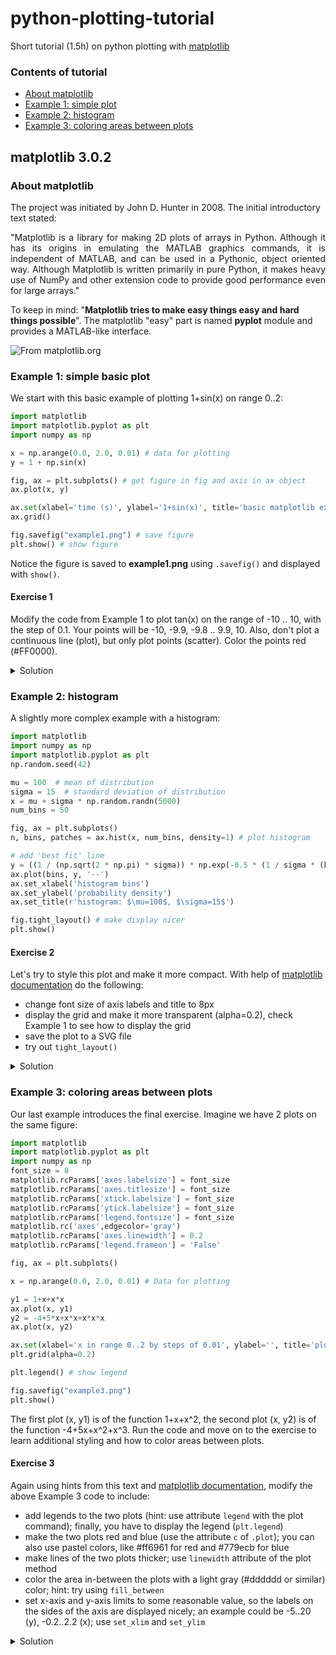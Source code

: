 # python-plotting-tutorial

Short tutorial (1.5h) on python plotting with [matplotlib](http://www.matplotlib.org)

### Contents of tutorial

- [About matplotlib](#matplotlib)
- [Example 1: simple plot](#example1)
- [Example 2: histogram](#example2)
- [Example 3: coloring areas between plots](#example3)

matplotlib 3.0.2
----------------

<a name="matplotlib"></a>
### About matplotlib

The project was initiated by John D. Hunter in 2008. The initial introductory text stated:

<p align="justify">"Matplotlib is a library for making 2D plots of arrays in Python. Although it has its origins in emulating the MATLAB graphics commands, it is independent of MATLAB, and can be used in a Pythonic, object oriented way. Although Matplotlib is written primarily in pure Python, it makes heavy use of NumPy and other extension code to provide good performance even for large arrays."</p>

To keep in mind: "**Matplotlib tries to make easy things easy and hard things possible**". The matplotlib "easy" part is named **pyplot** module and provides a MATLAB-like interface.

![From matplotlib.org](https://matplotlib.org/_images/anatomy.png "matplotlib parts of a figure, from matplotlib.org")

<a name="example1"></a>
### Example 1: simple basic plot

We start with this basic example of plotting 1+sin(x) on range 0..2:

```python
import matplotlib
import matplotlib.pyplot as plt
import numpy as np

x = np.arange(0.0, 2.0, 0.01) # data for plotting
y = 1 + np.sin(x)

fig, ax = plt.subplots() # get figure in fig and axis in ax object
ax.plot(x, y)

ax.set(xlabel='time (s)', ylabel='1+sin(x)', title='basic matplotlib example') # set xlabel, ylabel and title
ax.grid()

fig.savefig("example1.png") # save figure
plt.show() # show figure
```

Notice the figure is saved to **example1.png** using `.savefig()` and displayed with `show()`.

#### Exercise 1

Modify the code from Example 1 to plot tan(x) on the range of -10 .. 10, with the step of 0.1. Your points will be -10, -9.9, -9.8 .. 9.9, 10. Also, don't plot a continuous line (plot), but only plot points (scatter). Color the points red (#FF0000).

<details>
<summary>Solution</summary>
  
```python
import matplotlib
import matplotlib.pyplot as plt
import numpy as np

t = np.arange(-10, 10.0, 0.1) # data for plotting
s = np.tan(t)

fig, ax = plt.subplots()
ax.scatter(t, s, c="#FF0000") # c="red" would also work

ax.set(xlabel='x range', ylabel='tan(x)', title='tan(x) on range -10..10 [step 0.1]')
ax.grid()

fig.savefig("exercise1.pdf") # save to PDF simply by changing filename extension (.pdf)
plt.show()
```

</details>

<a name="example2"></a>
### Example 2: histogram

A slightly more complex example with a histogram:

```python
import matplotlib
import numpy as np
import matplotlib.pyplot as plt
np.random.seed(42)

mu = 100  # mean of distribution
sigma = 15  # standard deviation of distribution
x = mu + sigma * np.random.randn(5000)
num_bins = 50

fig, ax = plt.subplots()
n, bins, patches = ax.hist(x, num_bins, density=1) # plot histogram

# add 'best fit' line
y = ((1 / (np.sqrt(2 * np.pi) * sigma)) * np.exp(-0.5 * (1 / sigma * (bins - mu))**2))
ax.plot(bins, y, '--')
ax.set_xlabel('histogram bins')
ax.set_ylabel('probability density')
ax.set_title(r'histogram: $\mu=100$, $\sigma=15$')

fig.tight_layout() # make display nicer
plt.show()
```

#### Exercise 2

Let's try to style this plot and make it more compact. With help of [matplotlib documentation](https://matplotlib.org/api/matplotlib_configuration_api.html#matplotlib.rc) do the following:

* change font size of axis labels and title to 8px
* display the grid and make it more transparent (alpha=0.2), check Example 1 to see how to display the grid
* save the plot to a SVG file
* try out `tight_layout()`

<details>
<summary>Solution</summary>

```python
import matplotlib
import numpy as np
import matplotlib.pyplot as plt
np.random.seed(42)

font_size = 8
matplotlib.rcParams['axes.labelsize'] = font_size
matplotlib.rcParams['axes.titlesize'] = font_size
matplotlib.rcParams['xtick.labelsize'] = font_size
matplotlib.rcParams['ytick.labelsize'] = font_size
matplotlib.rcParams['legend.fontsize'] = font_size
matplotlib.rc('axes',edgecolor='gray')
matplotlib.rcParams['axes.linewidth'] = 0.2
matplotlib.rcParams['legend.frameon'] = 'False'
import matplotlib.colors as mcolors

mu = 100  # mean of distribution
sigma = 15  # standard deviation of distribution
x = mu + sigma * np.random.randn(5000)
num_bins = 50

fig, ax = plt.subplots()
n, bins, patches = ax.hist(x, num_bins, density=1) # plot histogram

# add 'best fit' line
y = ((1 / (np.sqrt(2 * np.pi) * sigma)) * np.exp(-0.5 * (1 / sigma * (bins - mu))**2))
ax.plot(bins, y, '--')
ax.set_xlabel('histogram bins')
ax.set_ylabel('probability density')
ax.set_title(r'histogram: $\mu=100$, $\sigma=15$')

plt.grid()
plt.grid(alpha=0.2)

fig.tight_layout() # good trick
fig.savefig("exercise2.svg")
plt.show()
```

</details>

<a name="example3"></a>
### Example 3: coloring areas between plots

Our last example introduces the final exercise. Imagine we have 2 plots on the same figure:

```python
import matplotlib
import matplotlib.pyplot as plt
import numpy as np
font_size = 8
matplotlib.rcParams['axes.labelsize'] = font_size
matplotlib.rcParams['axes.titlesize'] = font_size
matplotlib.rcParams['xtick.labelsize'] = font_size
matplotlib.rcParams['ytick.labelsize'] = font_size
matplotlib.rcParams['legend.fontsize'] = font_size
matplotlib.rc('axes',edgecolor='gray')
matplotlib.rcParams['axes.linewidth'] = 0.2
matplotlib.rcParams['legend.frameon'] = 'False'

fig, ax = plt.subplots()

x = np.arange(0.0, 2.0, 0.01) # Data for plotting

y1 = 1+x+x*x
ax.plot(x, y1)
y2 = -4+5*x+x*x+x*x*x
ax.plot(x, y2)

ax.set(xlabel='x in range 0..2 by steps of 0.01', ylabel='', title='plot coloring example')
plt.grid(alpha=0.2)

plt.legend() # show legend

fig.savefig("example3.png")
plt.show()
```

The first plot (x, y1) is of the function 1+x+x^2, the second plot (x, y2) is of the function -4+5x+x^2+x^3. Run the code and move on to the exercise to learn additional styling and how to color areas between plots.

#### Exercise 3

Again using hints from this text and [matplotlib documentation](https://matplotlib.org/api/matplotlib_configuration_api.html#matplotlib.rc), modify the above Example 3 code to include:

* add legends to the two plots (hint: use attribute `legend` with the plot command); finally, you have to display the legend (`plt.legend`)
* make the two plots red and blue (use the attribute `c` of `.plot`); you can also use pastel colors, like #ff6961 for red and #779ecb for blue
* make lines of the two plots thicker; use `linewidth` attribute of the plot method
* color the area in-between the plots with a light gray (#dddddd or similar) color; hint: try using `fill_between`
* set x-axis and y-axis limits to some reasonable value, so the labels on the sides of the axis are displayed nicely; an example could be -5..20 (y), -0.2..2.2 (x); use `set_xlim` and `set_ylim`

<details>
<summary>Solution</summary>

```python
import matplotlib
import matplotlib.pyplot as plt
import numpy as np
font_size = 8
matplotlib.rcParams['axes.labelsize'] = font_size
matplotlib.rcParams['axes.titlesize'] = font_size
matplotlib.rcParams['xtick.labelsize'] = font_size
matplotlib.rcParams['ytick.labelsize'] = font_size
matplotlib.rcParams['legend.fontsize'] = font_size
matplotlib.rc('axes',edgecolor='gray')
matplotlib.rcParams['axes.linewidth'] = 0.2
matplotlib.rcParams['legend.frameon'] = 'False'

fig, ax = plt.subplots()

x = np.arange(0.0, 2.0, 0.01) # data for plotting

y1 = 1+x+x*x
ax.plot(x, y1, c='#ff6961', label="1+x+x^2", linewidth=2)
y2 = -4+5*x+x*x+x*x*x
ax.plot(x, y2, c='#779ecb', label="-4+5x^2+x^3", linewidth=2)

ax.fill_between(x, y1, y2, color='#dddddd') # fill the space in-between the plots

ax.set(xlabel='x in range 0..2 by steps of 0.01', ylabel='', title='plot coloring example')
ax.set_ylim(-5, 20) # set area to display (y-axis)
ax.set_xlim(-0.2, 2.2) # set area to display (x-axis)
plt.grid(alpha=0.2)

plt.legend() # show legend

fig.savefig("example3.png")
plt.show()
```

</details>
